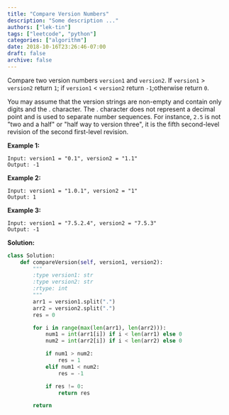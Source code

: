 ```yaml
---
title: "Compare Version Numbers"
description: "Some description ..."
authors: ["lek-tin"]
tags: ["leetcode", "python"]
categories: ["algorithm"]
date: 2018-10-16T23:26:46-07:00
draft: false
archive: false
---
```

Compare two version numbers `version1` and `version2`.
If `version1` > `version2` return `1`; if `version1` < `version2` return `-1`;otherwise return `0`.

You may assume that the version strings are non-empty and contain only digits and the . character.
The . character does not represent a decimal point and is used to separate number sequences.
For instance, `2.5` is not "two and a half" or "half way to version three", it is the fifth second-level revision of the second first-level revision.

**Example 1:**
```
Input: version1 = "0.1", version2 = "1.1"
Output: -1
```
**Example 2:**
```
Input: version1 = "1.0.1", version2 = "1"
Output: 1
```
**Example 3:**
```
Input: version1 = "7.5.2.4", version2 = "7.5.3"
Output: -1
```
**Solution:**
```python
class Solution:
    def compareVersion(self, version1, version2):
        """
        :type version1: str
        :type version2: str
        :rtype: int
        """
        arr1 = version1.split(".")
        arr2 = version2.split(".")
        res = 0

        for i in range(max(len(arr1), len(arr2))):
            num1 = int(arr1[i]) if i < len(arr1) else 0
            num2 = int(arr2[i]) if i < len(arr2) else 0

            if num1 > num2:
                res = 1
            elif num1 < num2:
                res = -1

            if res != 0:
                return res

        return
```